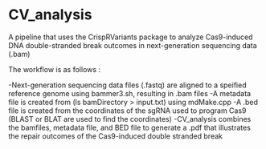 # CV_analysis
A pipeline that uses the CrispRVariants package to analyze Cas9-induced DNA double-stranded break outcomes in next-generation sequencing data (.bam)

The workflow is as follows :

-Next-generation sequencing data files (.fastq) are aligned to a speified reference genome using bammer3.sh, resulting in .bam files
-A metadata file is created from (ls bamDirectory > input.txt) using mdMake.cpp
-A .bed file is created from the coordinates of the sgRNA used to program Cas9 (BLAST or BLAT are used to find the coordinates)
-CV_analysis combines the bamfiles, metadata file, and BED file to generate a .pdf that illustrates the repair outcomes of the Cas9-induced double stranded break
